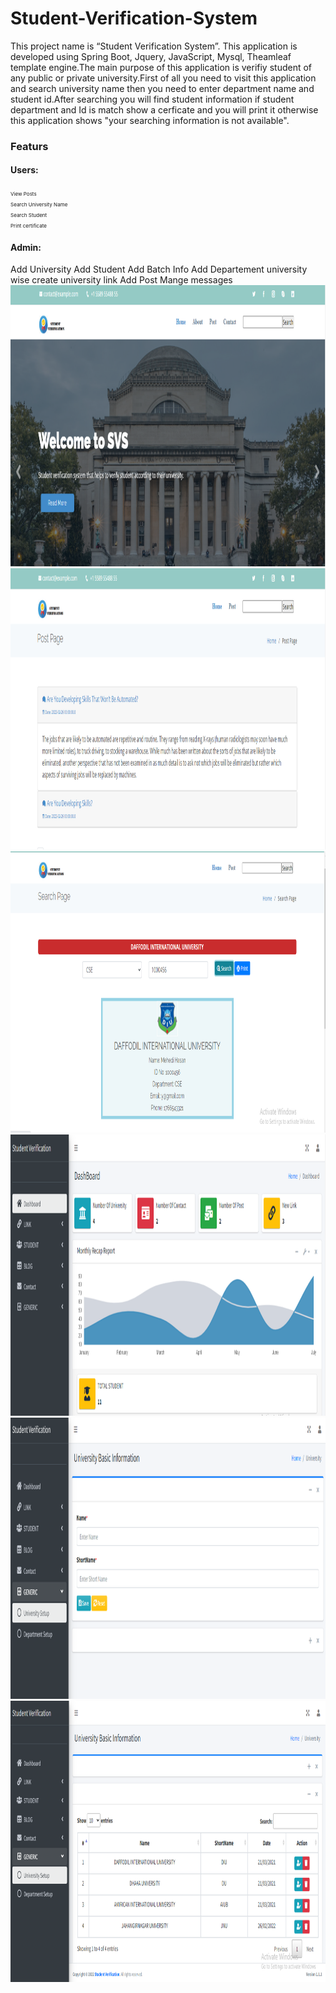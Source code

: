 # Student-Verification-System
This project name is “Student Verification System”. This application is developed using Spring Boot, Jquery, JavaScript, Mysql, Theamleaf template engine.The main purpose of this application is verifiy student of any public or private university.First of all you need to visit this application and search university name then you need to enter department name and student id.After searching you will find student information if student department and Id is match show a cerficate and you will print it otherwise this application shows "your searching information is not available".
</br>
<h3>Featurs</h3>
<h4>Users:</h4>
<span style="font-size:8px;">View Posts</span><br> 
<span style="font-size:8px;">Search University Name</span> <br>
<span style="font-size:8px;">Search Student</span> <br>
<span style="font-size:8px;">Print certificate</span> <br>
<h4>Admin:</h4>
<span>Add University</span> 
<span>Add Student</span> 
<span>Add Batch Info</span> 
<span>Add Departement university wise</span> 
<span>create university link</span> 
<span>Add Post</span> 
<span>Mange messages</span> 
</br>
<img src="verification/verification/img/01.PNG" width=1200 height=450>
</br>
<img src="verification/verification/img/02.PNG" width=1200 height=450>
</br>
<img src="verification/verification/img/03.PNG" width=1200 height=450>
</br>
<img src="verification/verification/img/04.PNG" width=1200 height=450>
</br>
<img src="verification/verification/img/05.PNG" width=1200 height=450>
</br>
<img src="verification/verification/img/06.PNG" width=1200 height=450>
</br>
